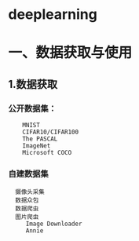 # deeplearning
# 一、数据获取与使用
## 1.数据获取
### 公开数据集：
```
    MNIST
    CIFAR10/CIFAR100
    The PASCAL
    ImageNet
    Microsoft COCO
```
### 自建数据集
```
  摄像头采集
  数据众包
  数据爬虫
  图片爬虫
     Image Downloader
     Annie
```
